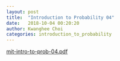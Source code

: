 ```yaml
---
layout: post
title:  "Introduction to Probability 04"
date:   2018-10-04 00:20:20
author: Kwanghee Choi
categories: introduction_to_probability
---
```


[mit-intro-to-prob-04.pdf](/assets/pdfs/mit-intro-to-prob-04.pdf)
<div width="100%" style="padding-bottom:130%; display:block; position: relative;">
<object data="/assets/pdfs/mit-intro-to-prob-04.pdf" type="application/pdf" width="100%" height="100%" style="position:absolute;"/>
</div>
